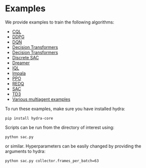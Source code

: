 # Examples

We provide examples to train the following algorithms:
- [CQL](../sota-implementations/cql/)
- [DDPG](ddpg/ddpg.py)
- [DQN](../sota-implementations/dqn/)
- [Decision Transformers](../sota-implementations/decision_transformer)
- [Decision Transformers](../sota-implementations/decision_transformer)
- [Discrete SAC](discrete_sac/discrete_sac.py)
- [Dreamer](../sota-implementations/dreamer)
- [IQL](iql/)
- [Impala](impala/)
- [PPO](../sota-implementations/ppo/ppo.py)
- [REDQ](redq/redq.py)
- [SAC](sac/sac.py)
- [TD3](../sota-implementations/td3/td3.py)
- [Various multiagent examples](multiagent/)

To run these examples, make sure you have installed hydra:
```
pip install hydra-core
```

Scripts can be run from the directory of interest using:
```
python sac.py
```
or similar. Hyperparameters can be easily changed by providing the arguments to hydra:
```
python sac.py collector.frames_per_batch=63
```

[//]: # (# Results)

[//]: # ()
[//]: # (Here we can see some results for the SAC and REDQ algorithm.)

[//]: # (We average the results over 5 different seeds and plot the standard error.)

[//]: # (## Gym's HalfCheetah-v4)

[//]: # ()
[//]: # (<p align="center">)

[//]: # (<img src="media/halfcheetah_chart.png" width="600px">)

[//]: # (</p>)

[//]: # (To reproduce a single run:)

[//]: # ()
[//]: # (```)

[//]: # (python sac/sac.py env.name="HalfCheetah-v4" env.task="" env.library="gym")

[//]: # (```)

[//]: # ()
[//]: # (``` )

[//]: # (python redq/redq.py env.name="HalfCheetah-v4" env.library="gymnasium")

[//]: # (```)

[//]: # ()
[//]: # ()
[//]: # (## dm_control's cheetah-run)

[//]: # ()
[//]: # (<p align="center">)

[//]: # (<img src="media/cheetah_chart.png" width="600px">)

[//]: # (</p>)

[//]: # (To reproduce a single run:)

[//]: # ()
[//]: # (```)

[//]: # (python sac/sac.py env.name="cheetah" env.task="run" env.library="dm_control")

[//]: # (```)

[//]: # ()
[//]: # (``` )

[//]: # (python redq/redq.py env.name="cheetah" env.task="run" env.library="dm_control")

[//]: # (```)

[//]: # ()
[//]: # ([//]: # &#40;TODO: adapt these scripts&#41;)
[//]: # ([//]: # &#40;## Gym's Ant-v4&#41;)
[//]: # ()
[//]: # ([//]: # &#40;&#41;)
[//]: # ([//]: # &#40;<p align="center">&#41;)
[//]: # ()
[//]: # ([//]: # &#40;<img src="media/ant_chart.png" width="600px">&#41;)
[//]: # ()
[//]: # ([//]: # &#40;</p>&#41;)
[//]: # ()
[//]: # ([//]: # &#40;To reproduce a single run:&#41;)
[//]: # ()
[//]: # ([//]: # &#40;&#41;)
[//]: # ([//]: # &#40;```&#41;)
[//]: # ()
[//]: # ([//]: # &#40;python sac/sac.py env.name="Ant-v4" env.task="" env.library="gym"&#41;)
[//]: # ()
[//]: # ([//]: # &#40;```&#41;)
[//]: # ()
[//]: # ([//]: # &#40;&#41;)
[//]: # ([//]: # &#40;``` &#41;)
[//]: # ()
[//]: # ([//]: # &#40;python redq/redq.py env_name="Ant-v4" env_task="" env_library="gym"&#41;)
[//]: # ()
[//]: # ([//]: # &#40;```&#41;)
[//]: # ()
[//]: # ([//]: # &#40;&#41;)
[//]: # ([//]: # &#40;## Gym's Walker2D-v4&#41;)
[//]: # ()
[//]: # ([//]: # &#40;&#41;)
[//]: # ([//]: # &#40;<p align="center">&#41;)
[//]: # ()
[//]: # ([//]: # &#40;<img src="media/walker2d_chart.png" width="600px">&#41;)
[//]: # ()
[//]: # ([//]: # &#40;</p>&#41;)
[//]: # ()
[//]: # ([//]: # &#40;To reproduce a single run:&#41;)
[//]: # ()
[//]: # ([//]: # &#40;&#41;)
[//]: # ([//]: # &#40;```&#41;)
[//]: # ()
[//]: # ([//]: # &#40;python sac/sac.py env_name="Walker2D-v4" env_task="" env_library="gym"&#41;)
[//]: # ()
[//]: # ([//]: # &#40;```&#41;)
[//]: # ()
[//]: # ([//]: # &#40;&#41;)
[//]: # ([//]: # &#40;``` &#41;)
[//]: # ()
[//]: # ([//]: # &#40;python redq/redq.py env_name="Walker2D-v4" env_task="" env_library="gym"&#41;)
[//]: # ()
[//]: # ([//]: # &#40;```&#41;)
